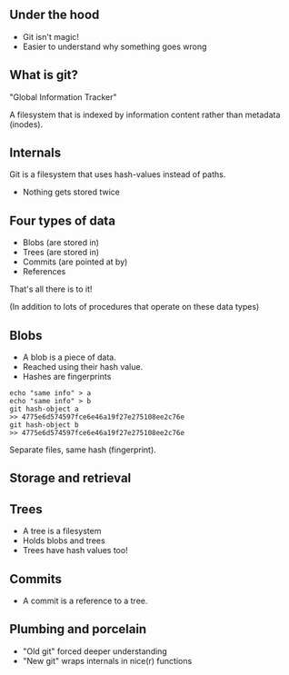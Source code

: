 
## Under the hood

* Git isn't magic!
* Easier to understand why something goes wrong

## What is git?

"Global Information Tracker"

A filesystem that is indexed by information content rather than metadata (inodes).

## Internals

Git is a filesystem that uses hash-values instead of paths.

* Nothing gets stored twice

## Four types of data

* Blobs (are stored in)
* Trees (are stored in)
* Commits (are pointed at by)
* References

That's all there is to it!

(In addition to lots of procedures that operate on these data types)

## Blobs

* A blob is a piece of data.
* Reached using their hash value.
* Hashes are fingerprints

```
echo "same info" > a
echo "same info" > b
git hash-object a
>> 4775e6d574597fce6e46a19f27e275108ee2c76e 
git hash-object b
>> 4775e6d574597fce6e46a19f27e275108ee2c76e 
```

Separate files, same hash (fingerprint).

## Storage and retrieval



## Trees

* A tree is a filesystem
* Holds blobs and trees
* Trees have hash values too!

## Commits

* A commit is a reference to a tree.

## Plumbing and porcelain

* "Old git" forced deeper understanding
* "New git" wraps internals in nice(r) functions

